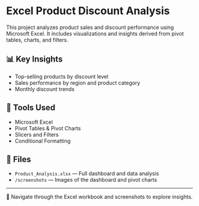 # Excel Product Discount Analysis

This project analyzes product sales and discount performance using Microsoft Excel. It includes visualizations and insights derived from pivot tables, charts, and filters.

## 📊 Key Insights

- Top-selling products by discount level
- Sales performance by region and product category
- Monthly discount trends

## 🧰 Tools Used

- Microsoft Excel
- Pivot Tables & Pivot Charts
- Slicers and Filters
- Conditional Formatting

## 📁 Files

- `Product_Analysis.xlsx` — Full dashboard and data analysis
- `/screenshots` — Images of the dashboard and pivot charts

---

📌 Navigate through the Excel workbook and screenshots to explore insights.
